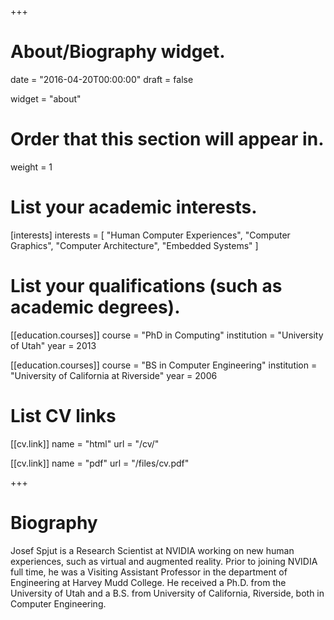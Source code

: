 +++
# About/Biography widget.

date = "2016-04-20T00:00:00"
draft = false

widget = "about"

# Order that this section will appear in.
weight = 1

# List your academic interests.
[interests]
  interests = [
    "Human Computer Experiences",
    "Computer Graphics",
    "Computer Architecture",
    "Embedded Systems"
  ]

# List your qualifications (such as academic degrees).
[[education.courses]]
  course = "PhD in Computing"
  institution = "University of Utah"
  year = 2013

[[education.courses]]
  course = "BS in Computer Engineering"
  institution = "University of California at Riverside"
  year = 2006

# List CV links
[[cv.link]]
  name = "html"
  url = "/cv/"

[[cv.link]]
  name = "pdf"
  url = "/files/cv.pdf"
 
+++

# Biography

Josef Spjut is a Research Scientist at NVIDIA working on new human experiences, such as virtual and augmented reality. Prior to joining NVIDIA full time, he was a Visiting Assistant Professor in the department of Engineering at Harvey Mudd College. He received a Ph.D. from the University of Utah and a B.S. from University of California, Riverside, both in Computer Engineering.
